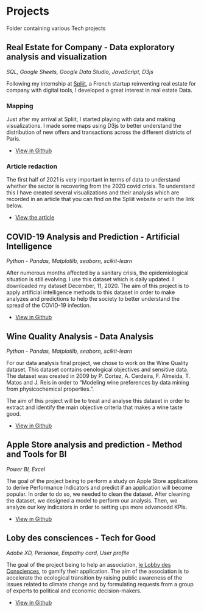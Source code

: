 # Projects
Folder containing various Tech projects

## Real Estate for Company - Data exploratory analysis and visualization
*SQL, Google Sheets, Google Data Studio, JavaScript, D3js*

Following my internship at [Spliit](https://www.spliit.fr/), a French startup reinventing real estate for company with digital tools, I developed a great interest in real estate Data.

### Mapping
Just after my arrival at Spliit, I started playing with data and making visualizations. I made some maps using D3js to better understand the distribution of new offers and transactions across the different districts of Paris.
- [View in Github](https://github.com/MaximeROSINA/Projects/tree/main/Real%20Estate%20-%20Mapping)

### Article redaction
The first half of 2021 is very important in terms of data to understand whether the sector is recovering from the 2020 covid crisis. To understand this I have created several visualizations and their analysis which are recorded in an article that you can find on the Spliit website or with the link below.
- [View the article](https://www.spliit.fr/analyse-marche-immobilier-entreprise-t1-2021/)

## COVID-19 Analysis and Prediction - Artificial Intelligence
*Python - Pandas, Matplotlib, seaborn, scikit-learn*

After numerous months affected by a sanitary crisis, the epidemiological situation is still evolving. I use this dataset which is daily updated. I downloaded my dataset December, 11, 2020. The aim of this project is to apply artificial intelligence methods to this dataset in order to make analyzes and predictions to help the society to better understand the spread of the COVID-19 infection.

- [View in Github](https://github.com/MaximeROSINA/Projects/tree/main/covid19/covid19-main)


## Wine Quality Analysis - Data Analysis
*Python - Pandas, Matplotlib, seaborn, scikit-learn*

For our data analysis final project, we chose to work on the Wine Quality dataset. This dataset contains oenological objectives and sensitive data. The dataset was created in 2009 by P. Cortez, A. Cerdeira, F. Almeida, T. Matos and J. Reis in order to “Modeling wine preferences by data mining from physicochemical properties.”.

The aim of this project will be to treat and analyse this dataset in order to extract and identify the main objective criteria that makes a wine taste good.

- [View in Github](https://github.com/MaximeROSINA/Projects/tree/main/Quality%20Wine%20Analysis)


## Apple Store analysis and prediction - Method and Tools for BI
*Power BI, Excel*

The goal of the project being to perform a study on Apple Store applications to derive Performance Indicators and predict if an application will become popular. In order to do so, we needed to clean the dataset. After cleaning the dataset, we designed a model to perform our analysis. Then, we analyze our key indicators in order to setting ups more advancedd KPIs.

- [View in Github](https://github.com/MaximeROSINA/Projects/tree/main/smartup)

## Loby des consciences - Tech for Good
*Adobe XD, Personae, Empathy card, User profile*

The goal of the project being to help an association, [le Lobby des Consciences](https://lobbydesconsciences.org/), to gamify their application. The aim of the association is to accelerate the ecological transition by raising public awareness of the issues related to climate change and by formulating requests from a group of experts to political and economic decision-makers.

- [View in Github](https://github.com/MaximeROSINA/techforgood)
